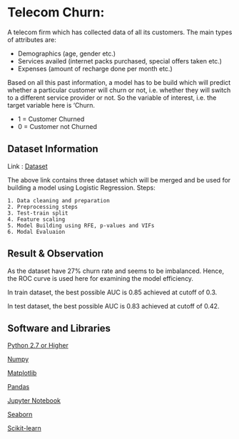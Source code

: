 
# Telecom Churn:

A telecom firm which has collected data of all its customers. The main types of attributes are:
- Demographics (age, gender etc.)
- Services availed (internet packs purchased, special offers taken etc.)
- Expenses (amount of recharge done per month etc.)

Based on all this past information, a model has to be build which will predict whether a particular customer will churn or not, i.e. whether they will switch to a different service provider or not. So the variable of interest, i.e. the target variable here is ‘Churn.  
- 1	= Customer Churned
- 0	= Customer not Churned




## Dataset Information

Link : [Dataset]( https://drive.google.com/drive/folders/1ri_rd9229ligu27r7Wh9zP5mdOGjtiUH?usp=sharing)

The above link contains three dataset which will be merged and be used for building a model using Logistic Regression.
Steps:
    
    1. Data cleaning and preparation
    2. Preprocessing steps
    3. Test-train split
    4. Feature scaling
    5. Model Building using RFE, p-values and VIFs
    6. Modal Evaluaion

## Result & Observation
As the dataset have 27% churn rate and seems to be imbalanced. Hence, the ROC curve is used here for examining the model efficiency.

In train dataset, the best possible AUC is 0.85 achieved at cutoff of 0.3.

In test dataset, the best possible AUC is 0.83 achieved at cutoff of 0.42.




## Software and Libraries

[Python 2.7 or Higher](https://www.python.org/downloads/)

[Numpy](https://pypi.org/project/numpy/)

[Matplotlib](https://pypi.org/project/matplotlib/)

[Pandas](https://pypi.org/project/pandas/)

[Jupyter Notebook](https://jupyter.org/install)

[Seaborn](https://pypi.org/project/seaborn/)

[Scikit-learn](https://pypi.org/project/sklearn/)

